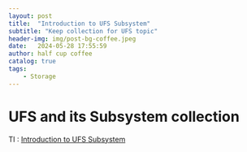 ```yaml
---
layout: post
title:  "Introduction to UFS Subsystem"
subtitle: "Keep collection for UFS topic"
header-img: img/post-bg-coffee.jpeg
date:   2024-05-28 17:55:59
author: half cup coffee
catalog: true
tags:	
    - Storage
---
```


# UFS and its Subsystem collection

TI : [Introduction to UFS Subsystem](https://elinux.org/images/6/64/Introduction_to_UFS.pdf)
